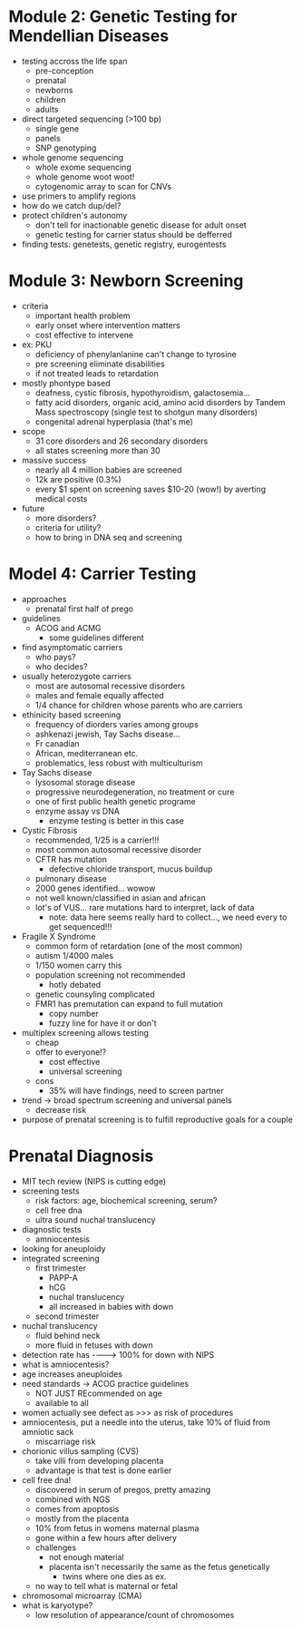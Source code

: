 # Module 2: Genetic Testing for Mendellian Diseases
- testing accross the life span
    - pre-conception
    - prenatal
    - newborns
    - children
    - adults
- direct targeted sequencing (>100 bp)
    - single gene
    - panels
    - SNP genotyping
- whole genome sequencing
    - whole exome sequencing
    - whole genome woot woot!
    - cytogenomic array to scan for CNVs 
- use primers to amplify regions
- how do we catch dup/del?
- protect children's autonomy
    - don't tell for inactionable genetic disease for adult onset
    - genetic testing for carrier status should be defferred
- finding tests: genetests, genetic registry, eurogentests

# Module 3: Newborn Screening
- criteria
    - important health problem
    - early onset where intervention matters
    - cost effective to intervene
- ex: PKU
    - deficiency of phenylanlanine can't change to tyrosine
    - pre screening eliminate disabilities
    - if not treated leads to retardation
- mostly phontype based
    - deafness, cystic fibrosis, hypothyroidism, galactosemia...
    - fatty acid  disorders, organic acid, amino acid disorders by Tandem Mass spectroscopy (single test to shotgun many disorders)
    - congenital adrenal hyperplasia (that's me)
- scope
    - 31 core disorders and 26 secondary disorders
    - all states screening more than 30
- massive success
    - nearly all 4 million babies are screened
    - 12k are positive (0.3%)
    - every $1 spent on screening saves $10-20 (wow!) by averting medical costs
- future
    - more disorders?
    - criteria for utility?
    - how to bring in DNA seq and screening

# Model 4: Carrier Testing
- approaches
    - prenatal first half of prego
- guidelines
    - ACOG and ACMG
        - some guidelines different
- find asymptomatic carriers
    - who pays?
    - who decides?
- usually heterozygote carriers
    - most are autosomal recessive disorders
    - males and female equally affected
    - 1/4 chance for children whose parents who are carriers
- ethinicity based screening
    - frequency of diorders varies among groups
    - ashkenazi jewish, Tay Sachs disease...
    - Fr canadian
    - African, mediterranean etc.
    - problematics, less robust with multiculturism
- Tay Sachs disease
    - lysosomal storage disease
    - progressive neurodegeneration, no treatment or cure
    - one of first public health genetic programe
    - enzyme assay vs DNA
        - enzyme testing is better in this case
- Cystic Fibrosis
    - recommended, 1/25 is a carrier!!!
    - most common autosomal recessive disorder
    - CFTR has mutation
        - defective chloride transport, mucus buildup
    - pulmonary disease
    - 2000 genes identified... wowow
    - not well known/classified in asian and african
    - lot's of VUS... rare mutations hard to interpret, lack of data
        - note: data here seems really hard to collect..., we need every to get sequenced!!!
- Fragile X Syndrome
    - common form of retardation (one of the most common)
    - autism 1/4000 males
    - 1/150 women carry this
    - population screening not recommended
        - hotly debated
    - genetic counsyling complicated
    - FMR1 has premutation can expand to full mutation
        - copy number
        - fuzzy line for have it or don't
- multiplex screening allows testing
    - cheap
    - offer to everyone!?
        - cost effective
        - universal screening
    - cons
        - 35% will have findings, need to screen partner
- trend -> broad spectrum screening and universal panels
    - decrease risk
- purpose of prenatal screening is to fulfill reproductive goals for a couple

# Prenatal Diagnosis
- MIT tech review (NIPS is cutting edge)
- screening tests
    - risk factors: age, biochemical screening, serum?
    - cell free dna
    - ultra sound nuchal translucency
- diagnostic tests
    - amniocentesis
- looking for aneuploidy
- integrated screening
    - first trimester
        - PAPP-A
        - hCG
        - nuchal translucency
        - all increased in babies with down
    - second trimester
- nuchal translucency
    - fluid behind neck
    - more fluid in fetuses with down
- detection rate has ----> 100% for down with NIPS
- what is amniocentesis?
- age increases aneuploides
- need standards -> ACOG practice guidelines
    - NOT JUST REcommended on age
    - available to all
- women actually see defect as >>> as risk of procedures
- amniocentesis, put a needle into the uterus, take 10% of fluid from amniotic sack
    - miscarriage risk
- chorionic villus sampling (CVS)
    - take villi from developing placenta
    - advantage is that test is done earlier
- cell free dna!
    - discovered in serum of pregos, pretty amazing
    - combined with NGS
    - comes from apoptosis
    - mostly from the placenta
    - 10% from fetus in womens maternal plasma
    - gone within a few hours after delivery
    - challenges
        - not enough material
        - placenta isn't necessarily the same as the fetus genetically
            - twins where one dies as ex.
    - no way to tell what is maternal or fetal
- chromosomal microarray (CMA)
- what is karyotype?
    - low resolution of appearance/count of chromosomes
